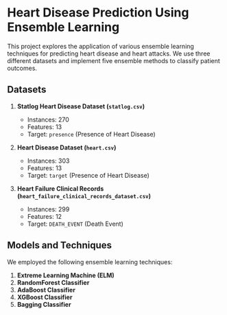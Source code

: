 # Heart Disease Prediction Using Ensemble Learning

This project explores the application of various ensemble learning techniques for predicting heart disease and heart attacks. We use three different datasets and implement five ensemble methods to classify patient outcomes.

## Datasets

1. **Statlog Heart Disease Dataset (`statlog.csv`)**
   - Instances: 270
   - Features: 13
   - Target: `presence` (Presence of Heart Disease)

2. **Heart Disease Dataset (`heart.csv`)**
   - Instances: 303
   - Features: 13
   - Target: `target` (Presence of Heart Disease)

3. **Heart Failure Clinical Records (`heart_failure_clinical_records_dataset.csv`)**
   - Instances: 299
   - Features: 12
   - Target: `DEATH_EVENT` (Death Event)

## Models and Techniques

We employed the following ensemble learning techniques:

1. **Extreme Learning Machine (ELM)**
2. **RandomForest Classifier**
3. **AdaBoost Classifier**
4. **XGBoost Classifier**
5. **Bagging Classifier**
